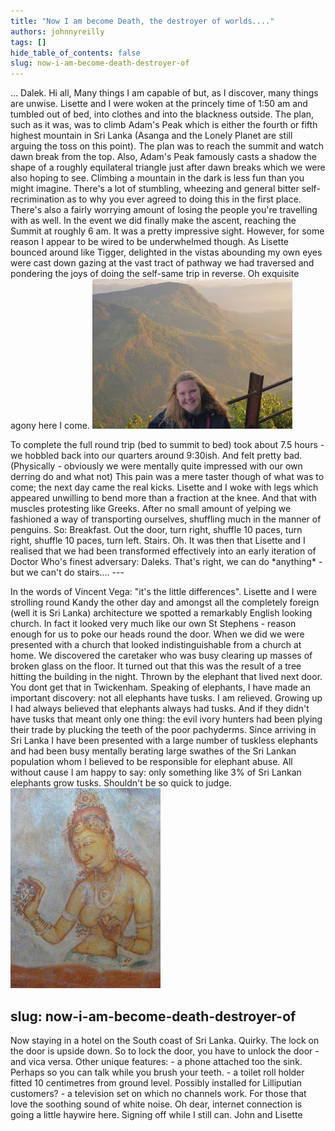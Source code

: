 ```yaml
---
title: "Now I am become Death, the destroyer of worlds...."
authors: johnnyreilly
tags: []
hide_table_of_contents: false
slug: now-i-am-become-death-destroyer-of
---
```

... Dalek. Hi all, Many things I am capable of but, as I discover, many things are unwise. Lisette and I were woken at the princely time of 1:50 am and tumbled out of bed, into clothes and into the blackness outside. The plan, such as it was, was to climb Adam's Peak which is either the fourth or fifth highest mountain in Sri Lanka (Asanga and the Lonely Planet are still arguing the toss on this point). The plan was to reach the summit and watch dawn break from the top. Also, Adam's Peak famously casts a shadow the shape of a roughly equilateral triangle just after dawn breaks which we were also hoping to see. Climbing a mountain in the dark is less fun than you might imagine. There's a lot of stumbling, wheezing and general bitter self-recrimination as to why you ever agreed to doing this in the first place. There's also a fairly worrying amount of losing the people you're travelling with as well. In the event we did finally make the ascent, reaching the Summit at roughly 6 am. It was a pretty impressive sight. However, for some reason I appear to be wired to be underwhelmed though. As Lisette bounced around like Tigger, delighted in the vistas abounding my own eyes were cast down gazing at the vast tract of pathway we had traversed and pondering the joys of doing the self-same trip in reverse. Oh exquisite agony here I come. ![](P1010067.JPG)

 To complete the full round trip (bed to summit to bed) took about 7.5 hours - we hobbled back into our quarters around 9:30ish. And felt pretty bad. (Physically - obviously we were mentally quite impressed with our own derring do and what not) This pain was a mere taster though of what was to come; the next day came the real kicks. Lisette and I woke with legs which appeared unwilling to bend more than a fraction at the knee. And that with muscles protesting like Greeks. After no small amount of yelping we fashioned a way of transporting ourselves, shuffling much in the manner of penguins. So: Breakfast. Out the door, turn right, shuffle 10 paces, turn right, shuffle 10 paces, turn left. Stairs. Oh. It was then that Lisette and I realised that we had been transformed effectively into an early iteration of Doctor Who's finest adversary: Daleks. That's right, we can do \*anything\* - but we can't do stairs.... ---

 In the words of Vincent Vega: "it's the little differences". Lisette and I were strolling round Kandy the other day and amongst all the completely foreign (well it is Sri Lanka) architecture we spotted a remarkably English looking church. In fact it looked very much like our own St Stephens - reason enough for us to poke our heads round the door. When we did we were presented with a church that looked indistinguishable from a church at home. We discovered the caretaker who was busy clearing up masses of broken glass on the floor. It turned out that this was the result of a tree hitting the building in the night. Thrown by the elephant that lived next door. You dont get that in Twickenham. Speaking of elephants, I have made an important discovery: not all elephants have tusks. I am relieved. Growing up I had always believed that elephants always had tusks. And if they didn't have tusks that meant only one thing: the evil ivory hunters had been plying their trade by plucking the teeth of the poor pachyderms. Since arriving in Sri Lanka I have been presented with a large number of tuskless elephants and had been busy mentally berating large swathes of the Sri Lankan population whom I believed to be responsible for elephant abuse. All without cause I am happy to say: only something like 3% of Sri Lankan elephants grow tusks. Shouldn't be so quick to judge. ![](P1000664.JPG)

slug: now-i-am-become-death-destroyer-of
---

 Now staying in a hotel on the South coast of Sri Lanka. Quirky. The lock on the door is upside down. So to lock the door, you have to unlock the door - and vica versa. Other unique features: - a phone attached too the sink. Perhaps so you can talk while you brush your teeth. - a toilet roll holder fitted 10 centimetres from ground level. Possibly installed for Lilliputian customers? - a television set on which no channels work. For those that love the soothing sound of white noise. Oh dear, internet connection is going a little haywire here. Signing off while I still can. John and Lisette

